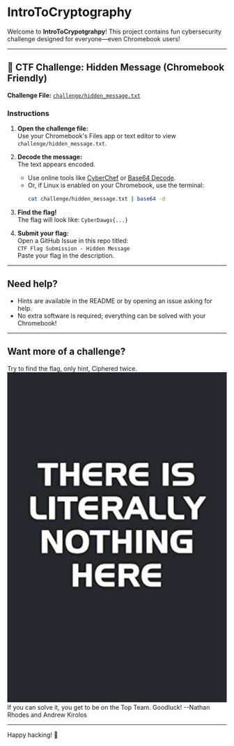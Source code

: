 # IntroToCryptography

Welcome to **IntroToCrypotgrahpy**! This project contains fun cybersecurity challenge designed for everyone—even Chromebook users!

---

## 📖 CTF Challenge: Hidden Message (Chromebook Friendly)

**Challenge File:** [`challenge/hidden_message.txt`](challenge/hidden_message.txt)

### Instructions

1. **Open the challenge file:**  
   Use your Chromebook's Files app or text editor to view `challenge/hidden_message.txt`.

2. **Decode the message:**  
   The text appears encoded.
   - Use online tools like [CyberChef](https://gchq.github.io/CyberChef/) or [Base64 Decode](https://www.base64decode.org/).
   - Or, if Linux is enabled on your Chromebook, use the terminal:
     ```sh
     cat challenge/hidden_message.txt | base64 -d
     ```

3. **Find the flag!**  
   The flag will look like: `CyberDawgs{...}`

4. **Submit your flag:**  
   Open a GitHub Issue in this repo titled:  
   `CTF Flag Submission - Hidden Message`  
   Paste your flag in the description.

---

## Need help?

- Hints are available in the README or by opening an issue asking for help.
- No extra software is required; everything can be solved with your Chromebook!

---

## Want more of a challenge?
Try to find the flag,
only hint,
Ciphered twice.
![Find Flag here](challenge/CTF.jpg)
If you can solve it, you get to be on the Top Team.
Goodluck!
--Nathan Rhodes and Andrew Kirolos



---

Happy hacking! 🚀
